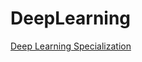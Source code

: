 # DeepLearning

[Deep Learning Specialization](https://www.coursera.org/specializations/deep-learning)
